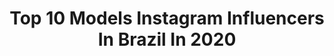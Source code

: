 ---
title: Top 10 Models Instagram Influencers In Brazil In 2020
description: >-
  Find top models Instagram influencers in Brazil in 2020. Most popular hashtags: #tbt #beyonce #challenge.
platform: Instagram
hits: 4656
text_top: Identify the most popular Instagram profiles on inBeat.
text_bottom: Our search engine aggregates 4656 Instagram influencers like this in Brazil for you to contact.
profiles:
  - username: "elenanjoss"
    fullname: >-
      Princesa
    bio: >-
      independent model |Digital influencer ✨ Brasil , Ssa 🇧🇷 parcerias: direct 📥 Fui hackeada e tinha 37k , Recomeçando ❤️
    location: "Brazil"
    followers: 19997
    engagement: 2416
    commentsToLikes: 0.066943
    id: ck5zycc279mgc0i145m5wtv0q
    verified: false
    hashtags: "#bondedasmaravilhas, #temquerexpeitar, #tocahit, #salvador"
  - username: "talitamoura._"
    fullname: >-
      Talita Moura
    bio: >-
      • 🎓Acadêmica em Fisioterapia 🎓 • 📸 Photographic model • 📲 Parcerias via direct
    location: "Brazil"
    followers: 14990
    engagement: 1746
    commentsToLikes: 0.088726
    id: ckf5nuo2yzqze0j23on6jaakg
    verified: false
    hashtags: "#beach, #tbt, #formandasnatalrn, #cursodepenteadosnatal"
  - username: "orricodan"
    fullname: >-
      DARLAN ORRICO
    bio: >-
      Model • Dancer • Coreographer Tec em Dança/FUNCEB Sou como a haste fina, que qualquer brisa verga, mas nenhuma espada corta. 🌹☕ BA
    location: "Brazil"
    followers: 5430
    engagement: 1526
    commentsToLikes: 0.146273
    id: ck5c05idbshhr0i111j3xherx
    verified: false
    hashtags: "#beydancer, #dance, #beyonce, #tbt"
  - username: "raqueljmendes"
    fullname: >-
      Quel
    bio: >-
      É SOBRE ISSO ✨ • Model | Cabelo | Autoajuda • @raquelmassessoria • Publicidade e propaganda • SSA 🔁 SP
    location: "Brazil"
    followers: 89573
    engagement: 1351
    commentsToLikes: 0.057266
    id: ck14jbyr4jkgo0i1945n8rai5
    verified: false
    hashtags: "#mudeicomcoreton"
  - username: "raquellynef"
    fullname: >-
      Raquellyne Francielly 🦄🧜🏻‍♀️
    bio: >-
      🇧🇷🇨🇦 Parcerias via direct 📥 Divulgação/ Provador/ Model make Leonina ♌ | 2.3 Engenharia de Produção 📚📊 VÍDEO NOVO 👇🏼
    location: "Brazil"
    followers: 6360
    engagement: 1345
    commentsToLikes: 0.609651
    id: ckf5r2ax7b68k0j23mu39quc4
    verified: false
    hashtags: "#challengemakeup, #challenger, #makeup, #23anos"
  - username: "_maisabel"
    fullname: >-
      Isabel Santos
    bio: >-
      Model @elomanagement - SP📍 2° lugar no Miss Brasil 2018 🇧🇷 Miss Bahia 2018 👑 ✉️ mi203544@gmail.com Meu Canal no Youtube 🎬
    location: "Brazil"
    followers: 16259
    engagement: 1242
    commentsToLikes: 0.194353
    id: ck5qbrfvhn1ns0i11mmypn3sp
    verified: false
    hashtags: "#posesparafoto, #tbt, #inlove, #beauty"
  - username: "andressasuita"
    fullname: >-
      Andressa Suita
    bio: >-
      Brazilian Model 🇧🇷 Lifestyle | Mãe de dois 👶🏻💙👶🏻 💌 contato@andressasuita.com.br
    location: "Brazil"
    followers: 13988505
    engagement: 907
    commentsToLikes: 0.017825
    id: ck0tx3la5hrmw0i19wgcfctxf
    verified: true
    hashtags: "#afmood, #so, #ad, #trusshair"
  - username: "paranoiaviva"
    fullname: >-
      José Ferrero
    bio: >-
      Tattos/fashion Model and DJ 🎧 Sp/Rj, Brazil📍 @xparanoiavivax
    location: "Brazil"
    followers: 56457
    engagement: 739
    commentsToLikes: 0.120633
    id: ck15t4p6fgc2g0i19t30nf0fm
    verified: false
    hashtags: ""
  - username: "thitadiogo"
    fullname: >-
      Thita Diogo
    bio: >-
      Model| #redhead | ⚖️ MG🔁SP “To shine on the outside you better care for your inside.” João 3:30
    location: "Brazil"
    followers: 5764
    engagement: 1557
    commentsToLikes: 0.102667
    id: ckap1kswiuymz0i78rtblvfrj
    verified: false
    hashtags: "#ruivante, #ruivanatural, #pordosol, #redhair"
  - username: "mariabezbatti"
    fullname: >-
      𝓜𝓪𝓻𝓲𝓪 𝓒𝓵𝓪𝓻𝓪
    bio: >-
      Modelo brasileira e mineira 🤍 • 𝔇𝔦𝔞 𝔞 𝔡𝔦𝔞, 𝔠𝔲𝔦𝔡𝔞𝔡𝔬𝔰 𝔢 𝔠𝔞𝔯𝔯𝔢𝔦𝔯𝔞 • @elleemodelmg @alluremgt @azure.models SP/MG 📍
    location: "Brazil"
    followers: 14049
    engagement: 1463
    commentsToLikes: 0.081010
    id: ck6tytiow5rib0j71w4xzb5th
    verified: false
    hashtags: "#kapadokya, #capadocia, #turquia"
---